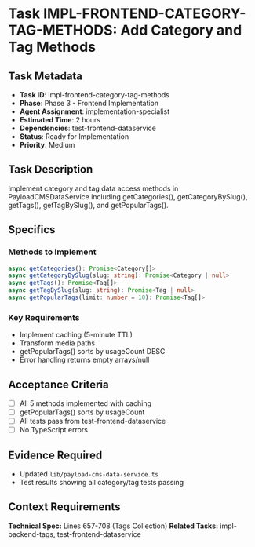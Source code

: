 # Task IMPL-FRONTEND-CATEGORY-TAG-METHODS: Add Category and Tag Methods

## Task Metadata
- **Task ID**: impl-frontend-category-tag-methods
- **Phase**: Phase 3 - Frontend Implementation
- **Agent Assignment**: implementation-specialist
- **Estimated Time**: 2 hours
- **Dependencies**: test-frontend-dataservice
- **Status**: Ready for Implementation
- **Priority**: Medium

## Task Description

Implement category and tag data access methods in PayloadCMSDataService including getCategories(), getCategoryBySlug(), getTags(), getTagBySlug(), and getPopularTags().

## Specifics

### Methods to Implement

```typescript
async getCategories(): Promise<Category[]>
async getCategoryBySlug(slug: string): Promise<Category | null>
async getTags(): Promise<Tag[]>
async getTagBySlug(slug: string): Promise<Tag | null>
async getPopularTags(limit: number = 10): Promise<Tag[]>
```

### Key Requirements
- Implement caching (5-minute TTL)
- Transform media paths
- getPopularTags() sorts by usageCount DESC
- Error handling returns empty arrays/null

## Acceptance Criteria

- [ ] All 5 methods implemented with caching
- [ ] getPopularTags() sorts by usageCount
- [ ] All tests pass from test-frontend-dataservice
- [ ] No TypeScript errors

## Evidence Required

- Updated `lib/payload-cms-data-service.ts`
- Test results showing all category/tag tests passing

## Context Requirements

**Technical Spec:** Lines 657-708 (Tags Collection)
**Related Tasks:** impl-backend-tags, test-frontend-dataservice
